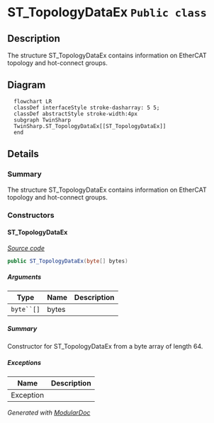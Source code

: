 # ST_TopologyDataEx `Public class`

## Description
The structure ST_TopologyDataEx contains information on EtherCAT topology and hot-connect groups.

## Diagram
```mermaid
  flowchart LR
  classDef interfaceStyle stroke-dasharray: 5 5;
  classDef abstractStyle stroke-width:4px
  subgraph TwinSharp
  TwinSharp.ST_TopologyDataEx[[ST_TopologyDataEx]]
  end
```

## Details
### Summary
The structure ST_TopologyDataEx contains information on EtherCAT topology and hot-connect groups.

### Constructors
#### ST_TopologyDataEx
[*Source code*](https://github.com///blob//TwinSharp/Structs.cs#L314)
```csharp
public ST_TopologyDataEx(byte[] bytes)
```
##### Arguments
| Type | Name | Description |
| --- | --- | --- |
| `byte``[]` | bytes |  |

##### Summary
Constructor for ST_TopologyDataEx from a byte array of length 64.

##### Exceptions
| Name | Description |
| --- | --- |
| Exception |  |

*Generated with* [*ModularDoc*](https://github.com/hailstorm75/ModularDoc)
